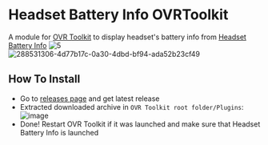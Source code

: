 # Headset Battery Info OVRToolkit

A module for [OVR Toolkit](https://store.steampowered.com/app/1068820/OVR_Toolkit/) to display headset's battery info from [Headset Battery Info](https://github.com/DangerKiddy/Headset-Battery-Info)
![5](https://github.com/DangerKiddy/Headset-Battery-Info-OVRToolkit/assets/42438297/c9045a91-7e2b-4758-a618-3c07fd5f552c)\
![288531306-4d77b17c-0a30-4dbd-bf94-ada52b23cf49](https://github.com/DangerKiddy/Headset-Battery-Info-OVRToolkit/assets/42438297/29f419a9-1948-4a48-a38b-c504f167eab6)


## How To Install
- Go to [releases page](https://github.com/DangerKiddy/Headset-Battery-Info-OVRToolkit/releases) and get latest release
- Extracted downloaded archive in `OVR Toolkit root folder/Plugins`: ![image](https://github.com/DangerKiddy/Headset-Battery-Info-OVRToolkit/assets/42438297/cca29c3d-d5e8-4452-bce4-9007a0cf9f32)
- Done! Restart OVR Toolkit if it was launched and make sure that Headset Battery Info is launched
